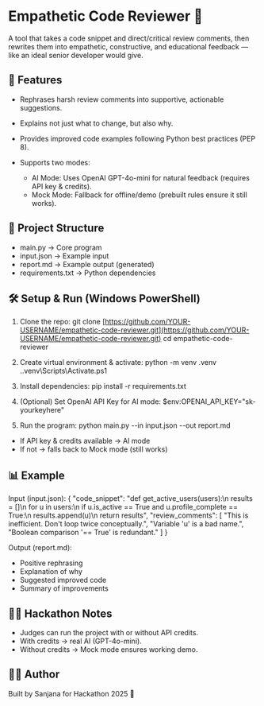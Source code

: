 # Empathetic Code Reviewer 🤝

A tool that takes a code snippet and direct/critical review comments, then rewrites them into empathetic, constructive, and educational feedback — like an ideal senior developer would give.

## 🚀 Features

* Rephrases harsh review comments into supportive, actionable suggestions.
* Explains not just what to change, but also why.
* Provides improved code examples following Python best practices (PEP 8).
* Supports two modes:

  * AI Mode: Uses OpenAI GPT-4o-mini for natural feedback (requires API key & credits).
  * Mock Mode: Fallback for offline/demo (prebuilt rules ensure it still works).

## 📂 Project Structure

* main.py → Core program
* input.json → Example input
* report.md → Example output (generated)
* requirements.txt → Python dependencies

## 🛠 Setup & Run (Windows PowerShell)

1. Clone the repo:
   git clone [https://github.com/YOUR-USERNAME/empathetic-code-reviewer.git](https://github.com/YOUR-USERNAME/empathetic-code-reviewer.git)
   cd empathetic-code-reviewer

2. Create virtual environment & activate:
   python -m venv .venv
   ..venv\Scripts\Activate.ps1

3. Install dependencies:
   pip install -r requirements.txt

4. (Optional) Set OpenAI API Key for AI mode:
   \$env\:OPENAI\_API\_KEY="sk-yourkeyhere"

5. Run the program:
   python main.py --in input.json --out report.md

* If API key & credits available → AI mode
* If not → falls back to Mock mode (still works)

## 📊 Example

Input (input.json):
{
"code\_snippet": "def get\_active\_users(users):\n  results = \[]\n  for u in users:\n    if u.is\_active == True and u.profile\_complete == True:\n      results.append(u)\n  return results",
"review\_comments": \[
"This is inefficient. Don't loop twice conceptually.",
"Variable 'u' is a bad name.",
"Boolean comparison '== True' is redundant."
]
}

Output (report.md):

* Positive rephrasing
* Explanation of why
* Suggested improved code
* Summary of improvements

## 👩‍⚖️ Hackathon Notes

* Judges can run the project with or without API credits.
* With credits → real AI (GPT-4o-mini).
* Without credits → Mock mode ensures working demo.

## 👩‍💻 Author

Built by Sanjana for Hackathon 2025 🚀
